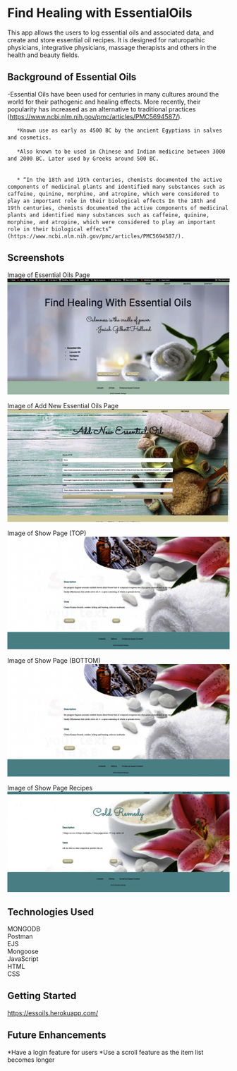 # Find Healing with EssentialOils #

This app allows the users to log essential oils and associated data, and create and store essential oil recipes.  It is designed for naturopathic physicians, integrative physicians, massage therapists and others in the health and beauty fields.

## Background of Essential Oils ##

-Essential Oils have been used for centuries in many cultures around the world for their pathogenic and healing effects. More recently, their popularity has increased as an alternative to traditional practices (https://www.ncbi.nlm.nih.gov/pmc/articles/PMC5694587/).  
       
       *Known use as early as 4500 BC by the ancient Egyptians in salves and cosmetics.
       
       *Also known to be used in Chinese and Indian medicine between 3000 and 2000 BC. Later used by Greeks around 500 BC.
       

       * “In the 18th and 19th centuries, chemists documented the active components of medicinal plants and identified many substances such as caffeine, quinine, morphine, and atropine, which were considered to play an important role in their biological effects In the 18th and 19th centuries, chemists documented the active components of medicinal plants and identified many substances such as caffeine, quinine, morphine, and atropine, which were considered to play an important role in their biological effects” (https://www.ncbi.nlm.nih.gov/pmc/articles/PMC5694587/). 

## Screenshots ##

Image of Essential Oils Page
![](public/css/images/scrnshot1.png)

Image of Add New Essential Oils Page
![](public/css/images/scrnshot2.png) 

Image of Show Page (TOP)
![](public/css/images/scrnshot4.png)

Image of Show Page (BOTTOM)
![](public/css/images/scrnshot4.png)

Image of Show Page Recipes
![](public/css/images/scrnshot5.png)



## Technologies Used ##
MONGODB  
Postman  
EJS  
Mongoose  
JavaScript  
HTML  
CSS  

## Getting Started ##
https://essoils.herokuapp.com/

## Future Enhancements ##
*Have a login feature for users
*Use a scroll feature as the item list becomes longer




